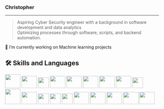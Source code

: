 ### [](https://github.com/camansilla02)  Christopher  
---
> Aspiring Cyber Security engineer with a background in software development and data analytics\
Optimizing processes through software, scripts, and backend automation.


🔭 I’m currently working on Machine learning projects

🛠️ Skills and Languages
--
<div class="row">
<img src="https://api.iconify.design/devicon/html5-wordmark.svg" style="width: 50px; height: 45px;"/>
<img src="https://api.iconify.design/vscode-icons/file-type-css.svg" style="width: 50px; height: 40px;"/>
<img src="https://api.iconify.design/logos/javascript.svg" style="width: 35px; height:35px;"/> 
<img src="https://api.iconify.design/devicon/jquery-wordmark.svg" style="width: 50px; height: 40px;"/>
<img src="https://api.iconify.design/vscode-icons/file-type-vue.svg" style="width: 50px; height: 40px;"/>
<img src="https://api.iconify.design/devicon/angular.svg" style="width: 50px; height: 40px;"/>
<img src="https://api.iconify.design/devicon/typescript.svg" style="width: 50px; height: 40px;"/>
<img src="https://api.iconify.design/vscode-icons/file-type-node.svg" style="width: 50px; height: 40px;"/>
<img src="https://api.iconify.design/skill-icons/wordpress.svg" style="width: 35px; height:35px;"/>   
<img src="https://api.iconify.design/logos/mysql.svg" style="width: 50px; height: 50px;"/>
<img src="https://api.iconify.design/devicon/postgresql-wordmark.svg" style="width: 50px; height: 40px;"/>
<img src="https://api.iconify.design/logos/python.svg" style="width: 35px; height:35px;"/>
<img src="https://api.iconify.design/skill-icons/java-light.svg" style="width: 35px; height:35px;"/>
<img src="https://api.iconify.design/logos/linux-tux.svg" style="width: 35px; height:35px;"/>
<img src="https://api.iconify.design/devicon/git.svg" style="width: 50px; height: 40px;"/>
<img src="https://api.iconify.design/file-icons/tortoisesvn.svg" style="width: 50px; height: 40px;"/>
<img src="https://api.iconify.design/skill-icons/docker.svg" style="width: 50px; height: 40px;"/>
<img src="https://api.iconify.design/simple-icons/snort.svg" style="width: 50px; height: 40px;"/>
<img src="https://api.iconify.design/simple-icons/wireshark.svg" style="width: 50px; height: 40px;"/>
</div>

<!--
**camansilla02/camansilla02** is a ✨ _special_ ✨ repository because its `README.md` (this file) appears on your GitHub profile.

Here are some ideas to get you started:

🔭 I’m currently working on Angular projects
  🌱 I’m currently learning  Machine Learning
- 👯 I’m looking to collaborate on ...
- 🤔 I’m looking for help with ...
💬 Ask me about SQL, Vue.JS, Oracle Apex
- 📫 How to reach me: ...
- 😄 Pronouns: ...
- ⚡ Fun fact: ...
-->
